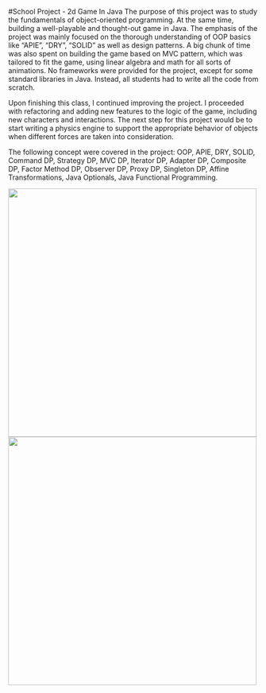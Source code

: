 #School Project - 2d Game In Java
   The purpose of this project was to study the fundamentals of object-oriented programming. At the same time, building a well-playable and thought-out game in Java. The emphasis of the project was mainly focused on the thorough understanding of OOP basics like “APIE”, “DRY”, “SOLID” as well as design patterns. A big chunk of time was also spent on building the game based on MVC pattern, which was tailored to fit the game, using linear algebra and math for all sorts of animations. No frameworks were provided for the project, except for some standard libraries in Java. Instead, all students had to write all the code from scratch. 

   Upon finishing this class, I continued improving the project. I proceeded with refactoring and adding new features to the logic of the game, including new characters and interactions. The next step for this project would be to start writing a physics engine to support the appropriate behavior of objects when different forces are taken into consideration. 

The following concept were covered in the project:
	OOP, 
	APIE, 
	DRY, 
	SOLID, 
	Command DP,
	Strategy DP,
	MVC DP, 
	Iterator DP, 
	Adapter DP, 
	Composite DP, 
	Factor Method DP,
	Observer DP, 
	Proxy DP, 
	Singleton DP, 
	Affine Transformations, 
	Java Optionals, 
	Java Functional Programming.



<img width="500" src="https://cloud.githubusercontent.com/assets/3220686/22534629/1014821a-e8aa-11e6-9930-c477075205c1.jpg" >
<img width="500" src="https://cloud.githubusercontent.com/assets/3220686/22534631/10164014-e8aa-11e6-90f7-7453bf5d3e86.jpg" >





